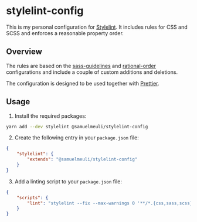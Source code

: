 # stylelint-config

This is my personal configuration for [Stylelint](https://github.com/stylelint/stylelint). It includes rules for CSS and SCSS and enforces a reasonable property order.

## Overview

The rules are based on the [sass-guidelines](https://github.com/bjankord/stylelint-config-sass-guidelines) and [rational-order](https://github.com/constverum/stylelint-config-rational-order) configurations and include a couple of custom additions and deletions.

The configuration is designed to be used together with [Prettier](https://github.com/prettier/prettier).

## Usage

1. Install the required packages:

```sh
yarn add --dev stylelint @samuelmeuli/stylelint-config
```

2. Create the following entry in your `package.json` file:

```json
{
	"stylelint": {
		"extends": "@samuelmeuli/stylelint-config"
	}
}
```

3. Add a linting script to your `package.json` file:

```json
{
	"scripts": {
		"lint": "stylelint --fix --max-warnings 0 '**/*.{css,sass,scss}'"
	}
}
```
